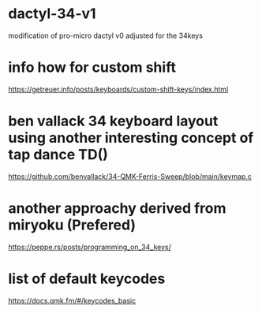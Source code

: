 # dactyl-34-v1
modification of pro-micro dactyl v0 adjusted for the 34keys

# info how for custom shift
https://getreuer.info/posts/keyboards/custom-shift-keys/index.html

# ben vallack 34 keyboard layout using another interesting concept of tap dance TD()
https://github.com/benvallack/34-QMK-Ferris-Sweep/blob/main/keymap.c

# another approachy derived from miryoku (Prefered)
https://peppe.rs/posts/programming_on_34_keys/

# list of default keycodes
https://docs.qmk.fm/#/keycodes_basic

